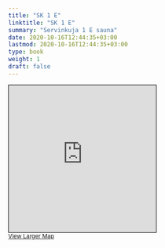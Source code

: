 ```yaml
---
title: "SK 1 E"
linktitle: "SK 1 E"
summary: "Servinkuja 1 E sauna"
date: 2020-10-16T12:44:35+03:00
lastmod: 2020-10-16T12:44:35+03:00
type: book
weight: 1
draft: false
---
```


<iframe width="300" height="300" frameborder="0" scrolling="no" marginheight="0" marginwidth="0" src="https://www.openstreetmap.org/export/embed.html?bbox=24.832958579063416%2C60.189428030938906%2C24.83743786811829%2C60.19063741831647&amp;layer=mapnik&amp;marker=60.19003273019713%2C24.83519822359085" style="border: 1px solid black"></iframe><br/><small><a href="https://www.openstreetmap.org/?mlat=60.19003&amp;mlon=24.83520#map=19/60.19003/24.83520&amp;layers=N">View Larger Map</a></small>
